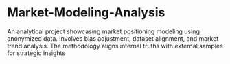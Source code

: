 # Market-Modeling-Analysis
An analytical project showcasing market positioning modeling using anonymized data. Involves bias adjustment, dataset alignment, and market trend analysis. The methodology aligns internal truths with external samples for strategic insights
